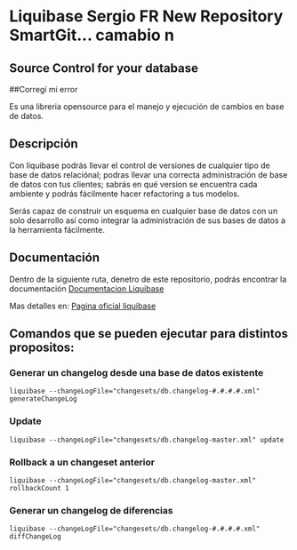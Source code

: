 ﻿# Liquibase Sergio FR New Repository SmartGit... camabio n
## Source Control for your database

##Corregí mi error

Es una libreria opensource para el manejo y ejecución de cambios en base de datos.

## Descripción
Con liquibase podrás llevar el control de versiones de cualquier tipo de base de datos relaciónal; podras llevar una correcta administración de base de datos con tus clientes; sabrás en qué version se encuentra cada ambiente y podrás fácilmente hacer refactoring a tus modelos.

Serás capaz de construir un esquema en cualquier base de datos con un solo desarrollo así como integrar la administración de sus bases de datos a la herramienta fácilmente.

## Documentación

Dentro de la siguiente ruta, denetro de este repositorio, podrás encontrar la documentación
[Documentacion Liquibase](https://github.com/IngJavierR/liquibase/blob/master/documentacion)

Mas detalles en: 
[Pagina oficial liquibase](http://www.liquibase.org/)

## Comandos que se pueden ejecutar para distintos propositos:

### Generar un changelog desde una base de datos existente

    liquibase --changeLogFile="changesets/db.changelog-#.#.#.#.xml" generateChangeLog

### Update

    liquibase --changeLogFile="changesets/db.changelog-master.xml" update

### Rollback a un changeset anterior

    liquibase --changeLogFile="changesets/db.changelog-master.xml" rollbackCount 1

### Generar un changelog de diferencias

    liquibase --changeLogFile="changesets/db.changelog-#.#.#.#.xml" diffChangeLog
